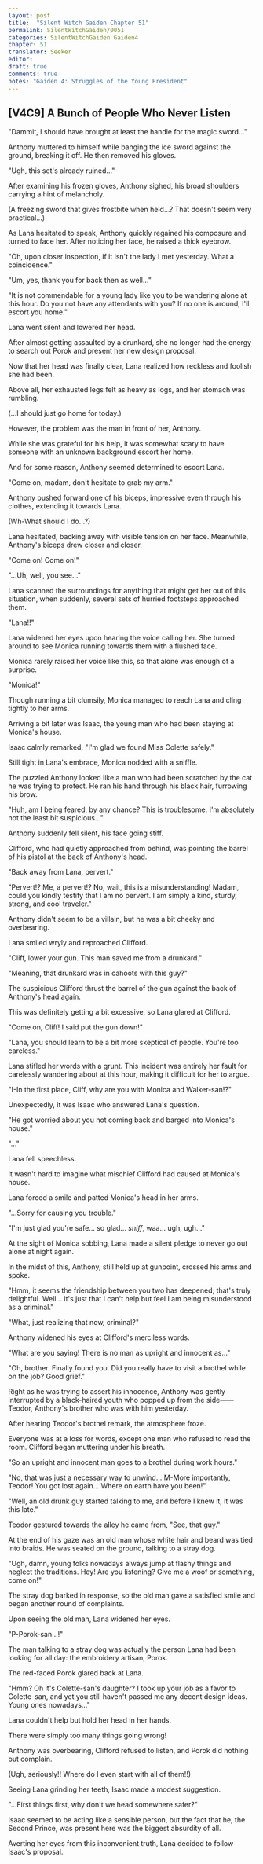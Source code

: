 ```yaml
---
layout: post
title:  "Silent Witch Gaiden Chapter 51"
permalink: SilentWitchGaiden/0051
categories: SilentWitchGaiden Gaiden4
chapter: 51
translator: Seeker
editor: 
draft: true
comments: true
notes: "Gaiden 4: Struggles of the Young President"
---
```

<h2>[V4C9] A Bunch of People Who Never Listen</h2>

"Dammit, I should have brought at least the handle for the magic sword..."

Anthony muttered to himself while banging the ice sword against the ground, breaking it off. He then removed his gloves.

"Ugh, this set's already ruined..."

After examining his frozen gloves, Anthony sighed, his broad shoulders carrying a hint of melancholy.

(A freezing sword that gives frostbite when held...? That doesn't seem very practical...)

As Lana hesitated to speak, Anthony quickly regained his composure and turned to face her. After noticing her face, he raised a thick eyebrow.

"Oh, upon closer inspection, if it isn't the lady I met yesterday. What a coincidence."

"Um, yes, thank you for back then as well..."

"It is not commendable for a young lady like you to be wandering alone at this hour. Do you not have any attendants with you? If no one is around, I'll escort you home."

Lana went silent and lowered her head.

After almost getting assaulted by a drunkard, she no longer had the energy to search out Porok and present her new design proposal.

Now that her head was finally clear, Lana realized how reckless and foolish she had been.

Above all, her exhausted legs felt as heavy as logs, and her stomach was rumbling.

(...I should just go home for today.)

However, the problem was the man in front of her, Anthony.

While she was grateful for his help, it was somewhat scary to have someone with an unknown background escort her home.

And for some reason, Anthony seemed determined to escort Lana.

"Come on, madam, don't hesitate to grab my arm."

Anthony pushed forward one of his biceps, impressive even through his clothes, extending it towards Lana.

(Wh-What should I do...?)

Lana hesitated, backing away with visible tension on her face. Meanwhile, Anthony's biceps drew closer and closer.

"Come on! Come on!"

"...Uh, well, you see..."

Lana scanned the surroundings for anything that might get her out of this situation, when suddenly, several sets of hurried footsteps approached them.

"Lana!!"

Lana widened her eyes upon hearing the voice calling her. She turned around to see Monica running towards them with a flushed face.

Monica rarely raised her voice like this, so that alone was enough of a surprise.

"Monica!"

Though running a bit clumsily, Monica managed to reach Lana and cling tightly to her arms.

Arriving a bit later was Isaac, the young man who had been staying at Monica's house.

Isaac calmly remarked, "I'm glad we found Miss Colette safely."

Still tight in Lana's embrace, Monica nodded with a sniffle.

The puzzled Anthony looked like a man who had been scratched by the cat he was trying to protect. He ran his hand through his black hair, furrowing his brow.

"Huh, am I being feared, by any chance? This is troublesome. I'm absolutely not the least bit suspicious..."

Anthony suddenly fell silent, his face going stiff.

Clifford, who had quietly approached from behind, was pointing the barrel of his pistol at the back of Anthony's head.

"Back away from Lana, pervert."

"Pervert!? Me, a pervert!? No, wait, this is a misunderstanding! Madam, could you kindly testify that I am no pervert. I am simply a kind, sturdy, strong, and cool traveler."

Anthony didn't seem to be a villain, but he was a bit cheeky and overbearing.

Lana smiled wryly and reproached Clifford.

"Cliff, lower your gun. This man saved me from a drunkard."

"Meaning, that drunkard was in cahoots with this guy?"

The suspicious Clifford thrust the barrel of the gun against the back of Anthony's head again.

This was definitely getting a bit excessive, so Lana glared at Clifford.

"Come on, Cliff! I said put the gun down!"

"Lana, you should learn to be a bit more skeptical of people. You're too careless."

Lana stifled her words with a grunt. This incident was entirely her fault for carelessly wandering about at this hour, making it difficult for her to argue.

"I-In the first place, Cliff, why are you with Monica and Walker-san!?"

Unexpectedly, it was Isaac who answered Lana's question.

"He got worried about you not coming back and barged into Monica's house."

"…"

Lana fell speechless.

It wasn't hard to imagine what mischief Clifford had caused at Monica's house.

Lana forced a smile and patted Monica's head in her arms.

"...Sorry for causing you trouble."

"I'm just glad you're safe... so glad... *sniff*, waa... ugh, ugh..."

At the sight of Monica sobbing, Lana made a silent pledge to never go out alone at night again.

In the midst of this, Anthony, still held up at gunpoint, crossed his arms and spoke.

"Hmm, it seems the friendship between you two has deepened; that's truly delightful. Well... it's just that I can't help but feel I am being misunderstood as a criminal."

"What, just realizing that now, criminal?"

Anthony widened his eyes at Clifford's merciless words.

"What are you saying! There is no man as upright and innocent as..."

"Oh, brother. Finally found you. Did you really have to visit a brothel while on the job? Good grief."

Right as he was trying to assert his innocence, Anthony was gently interrupted by a black-haired youth who popped up from the side——Teodor, Anthony's brother who was with him yesterday.

After hearing Teodor's brothel remark, the atmosphere froze.

Everyone was at a loss for words, except one man who refused to read the room. Clifford began muttering under his breath.

"So an upright and innocent man goes to a brothel during work hours."

"No, that was just a necessary way to unwind... M-More importantly, Teodor! You got lost again... Where on earth have you been!"

"Well, an old drunk guy started talking to me, and before I knew it, it was this late."

Teodor gestured towards the alley he came from, "See, that guy."

At the end of his gaze was an old man whose white hair and beard was tied into braids. He was seated on the ground, talking to a stray dog.

"Ugh, damn, young folks nowadays always jump at flashy things and neglect the traditions. Hey! Are you listening? Give me a woof or something, come on!"

The stray dog barked in response, so the old man gave a satisfied smile and began another round of complaints.

Upon seeing the old man, Lana widened her eyes.

"P-Porok-san...!"

The man talking to a stray dog was actually the person Lana had been looking for all day: the embroidery artisan, Porok.

The red-faced Porok glared back at Lana.

"Hmm? Oh it's Colette-san's daughter? I took up your job as a favor to Colette-san, and yet you still haven't passed me any decent design ideas. Young ones nowadays..."

Lana couldn't help but hold her head in her hands.

There were simply too many things going wrong!

Anthony was overbearing, Clifford refused to listen, and Porok did nothing but complain.

(Ugh, seriously!! Where do I even start with all of them!!)

Seeing Lana grinding her teeth, Isaac made a modest suggestion.

"...First things first, why don't we head somewhere safer?"

Isaac seemed to be acting like a sensible person, but the fact that he, the Second Prince, was present here was the biggest absurdity of all.

Averting her eyes from this inconvenient truth, Lana decided to follow Isaac's proposal.





